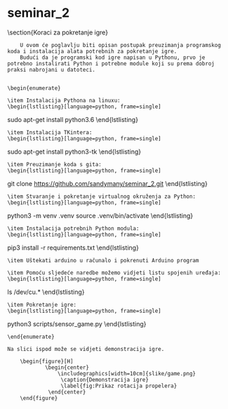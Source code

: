 # seminar_2
\section{Koraci za pokretanje igre}

        U ovom će poglavlju biti opisan postupak preuzimanja programskog koda i instalacija alata potrebnih za pokretanje igre.
        Budući da je programski kod igre napisan u Pythonu, prvo je potrebno instalirati Python i potrebne module koji su prema dobroj praksi nabrojani u datoteci.

         
    \begin{enumerate}

    \item Instalacija Pythona na linuxu:
    \begin{lstlisting}[language=python, frame=single]
sudo apt-get install python3.6
    \end{lstlisting}

    \item Instalacija TKintera:
    \begin{lstlisting}[language=python, frame=single]
sudo apt-get install python3-tk
    \end{lstlisting}
    
    \item Preuzimanje koda s gita:
    \begin{lstlisting}[language=python, frame=single]
git clone https://github.com/sandymany/seminar_2.git
    \end{lstlisting}

    \item Stvaranje i pokretanje virtualnog okruženja za Python:
    \begin{lstlisting}[language=python, frame=single]
python3 -m venv .venv
source .venv/bin/activate
    \end{lstlisting}

    \item Instalacija potrebnih Python modula:
    \begin{lstlisting}[language=python, frame=single]
pip3 install -r requirements.txt
    \end{lstlisting}

    \item Uštekati arduino u računalo i pokrenuti Arduino program

    \item Pomoću sljedeće naredbe možemo vidjeti listu spojenih uređaja:
    \begin{lstlisting}[language=python, frame=single]
ls /dev/cu.*
    \end{lstlisting}

    \item Pokretanje igre:
    \begin{lstlisting}[language=python, frame=single]
python3 scripts/sensor_game.py
    \end{lstlisting}
    
    \end{enumerate}

    Na slici ispod može se vidjeti demonstracija igre.

        \begin{figure}[H]
                \begin{center}
                    \includegraphics[width=10cm]{slike/game.png}
			         \caption{Demonstracija igre}
			         \label{fig:Prikaz rotacija propelera}
                 \end{center}
	    \end{figure}
